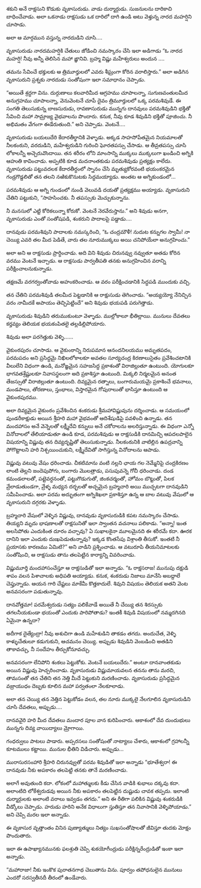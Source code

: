 ﻿శకుని అనే రాక్షసుని కొడుకు వృకాసురుడు. వాడు దుర్మార్గుడు. సుజనులను దారికాచి బాధించేవాడు. అలా ఒకనాడు రాక్షసుడు ఒక దారిలో దాగి ఉండి అటు వెళ్తున్న నారద మహర్షిని చూసాడు. 

అలా ఆ మార్గమున వస్తున్న నారదుడిని చూసి.... 

వృకాసురుడు నారదమహర్షికి చేతులు జోడించి నమస్కారం చేసి ఇలా అడిగాడు “ఓ నారద మహర్షి! నీవు అన్నీ తెలిసిన మహా ఙ్ఞానివి. బ్రహ్మ విష్ణు మహేశ్వరులు అందున .... 

తమను సేవించే భక్తులకు ఆ త్రిమూర్తులలో ఎవరు శీఘ్రంగా కోరిన వరాలిస్తారు.” అలా అడిగిన వృకాసురుని ప్రశ్నకు నారదుడు సంతోషంగా ఇలా సమాధానం చెప్పాడు. 

“అయితే శ్రద్ధగా విను. దుర్గుణాలు కలవారిమీద ఆగ్రహము చూపాలన్నా, సుగుణవంతులమీద అనుగ్రహము చూపాలన్నా, వెనువెంటనే చూపే దైవం త్రిమూర్తులలో ఒక్క పరమశివుడే. ఈ సంగతి తెలుసుకున్న బాణసురుడు, రావణాసురుడు మున్నగు దానవులు పరమశివుడిని భక్తితో సేవించి మహా సామ్రాజ్య వైభవాలను పొందారు. కనుక, నీవు కూడ శివుడిని భక్తితో పూజించు. నీ అభిమతం వేగంగా ఈడేరుతుంది.” అని చెప్పాడు. వెంటనే.... 

వృకాసురుడు బయలుదేరి కేదారతీర్థానికి వెళ్ళాడు. అక్కడ సాహసోపేతమైన నియమాలతో నీలకంఠుని, వరదుడిని, మహేశ్వరుడిని గురించి ఘోరతపస్సు చేసాడు. ఆ తీవ్రతపస్సు చూసి లోకాలన్నీ అచ్చెరువొందాయి. తన శరీరం లోని మాంసాన్ని ముక్కలు ముక్కలుగా ఖండించి అగ్నికి ఆహుతి కావించాడు. అప్పటికి కూడ మదనాంతకుడు పరమశివుడు ప్రత్యక్షం కాలేదు. వృకాసురుడు పట్టువదలక కేదారతీర్ధంలో స్నానం చేసి మృత్యుకోరవంటి భయంకరమైన గండ్రగొడ్డలితో తన తలని నఱికుకొనుటకు సిద్ధమయ్యాడు. అంతట ఆ అగ్నికుండంలో... 

పరమశివుడు ఆ అగ్ని గుండంలో నుండి వెలువడి దయతో ప్రత్యక్షము అయ్యాడు. వృకాసురుని చేతిని పట్టుకుని, “సాహసించకు. నీ తపస్సుకు మెచ్చుకున్నాను. 

నీ మనసులో ఎట్టి కోరికలున్నా కోరుకో. వెంటనే నెరవేరుస్తాను.” అని శివుడు అనగా, వృకాసురుడు ఎంతో సంతోషపడి, శంకరుని పాదాలపై పడ్డాడు.... 

దానవుడు పరమశివుని పాదాలకు నమస్కరించి, “ఓ చంద్రమౌళీ! నుదుట కన్నుగల స్వామీ! నా చెయ్యి ఎవరి తల మీద పెడితే, వారు తల నూరుముక్కలు అయి చనిపోయేలా అనుగ్రహించు.” 

అలా అని ఆ రాక్షసుడు ప్రార్ధించాడు. అది విని శివుడు చిరునవ్వు నవ్వుతూ అతడు కోరిన వరము వెంటనే ఇచ్చాడు. ఆ రాక్షసుడు పార్వతీపతి తనకు అనుగ్రహించిన వరాన్ని పరీక్షించాలనుకున్నాడు. 

తక్షణమే వరగర్వంతోవాడు అహంకరించాడు. ఆ వరం పరీక్షించడానికి సిద్ధపడి ముందుకు వచ్చి. 

తన చేతిని పరమశివుడి తలమీద పెట్టడానికి ఆ రాక్షుసుడు తెగించాడు. “అయ్యయ్యో నేనిచ్చిన వరం నామీదకే అపాయం తెచ్చిపెట్టిందే” అని శివుడు భయపడి పరుగెత్తాడు. 

వృకాసురుడు శివుడిని తరుముకుంటూ వెళ్ళాడు. ముల్లోకాలూ భీతిల్లాయి. మునులు దేవతలు కర్తవ్యం తెలియక భయకంపితలై తల్లడిల్లిపోయారు. 

శివుడు అలా పరగెత్తుకు వెళ్ళి...... 

వైకుంఠపురం చూసాడు. ఆ వైకుంఠాన్ని నిరుపమాన ఆనందనిలయము అమృతపదం, పరమపదం అని ప్రసిద్ధమై నిఖిలలోకాలకూ అవతల సూర్యచంద్ర కిరణాలుసైతం ప్రవేశించటానికి వీలులేని విధంగా ఉండి, మనోఙ్ఞమైన సహజసిద్ధ ప్రకాశంతో విరాజిల్లుతూ ఉంటుంది. యోగులకూ భాగవతశ్రేష్టులకూ నివాసస్థలంగా అది ప్రకాశిస్తూ ఉంటుంది. మిక్కలి నిర్మలమైన అనంత తేజస్సుతో విరాజిల్లుతూ ఉంటుంది. దివ్యమైన రత్నాలు, బంగారుమయమై ప్రకాశించే భవనాలు, మండపాలు, తోరణాలు, స్తంభాలు, విస్తారమైన గోపురాలుతో భాసిస్తూ ఉంటుంది ఆ వైకుంఠపురము. 

అలా దివ్యమైన వైకుంఠం ప్రవేశించిన శంకరుడు శ్రీమహావిష్ణువును దర్శించాడు. ఆ సమయంలో పుండరీకాక్షుడు అయిన శ్రీహరి మహా వైభవంతో ఆదిశేషుడిపై పవళించి ఉన్నాడు. తన మందహాసం అనే వెన్నెలతో లక్ష్మీదేవి కన్నులు అనే చకోరాలను అలరిస్తున్నాడు. ఈ విధంగా ఎన్నో వినోదాలలో తేలియాడుతూ ఉండి కూడ, పరమశివుడు ఆ రాక్షసుడికి దానమిచ్చి ఆపదలపాలైన విషయాన్ని విష్ణువు తన దివ్యదృష్టితో తెలుసుకున్నాడు. నీలకంఠునికి వాటిల్లిన ఉపద్రవాన్ని పోగొట్టాలని హరి నిశ్చయించుకుని, లక్ష్మీదేవితో సాగిస్తున్న వినోదాలను ఆపాడు. 

విష్ణువు వటువు వేషం ధరించాడు. చీకటిమాను వంటి నల్లని ఛాయ గల నెమ్మేనిపై చంద్రకిరణం లాంటి తెల్లని జందెపుపోగు, బంగారు మొలత్రాడు, పసుపువన్నె గోచీ ధరించాడు. దండ కమండలాలతో, పట్టెవర్ధనంతో, పట్టుగొడుగుతో, జింకచర్మంతో, హోమం బొట్టుతో, పిలక వ్రేలాడుతుండగా, వ్రేళ్ళ మధ్యన దర్భలతో అచ్చమైన బ్రహ్మచారి అయి ముచ్చటగా దానవుడిని సమీపించాడు. అలా పరమ అద్భుతంగా అగ్నిశిఖలా ప్రకాశిస్తూ ఉన్న ఆ బాల వటువు వేషంలో ఆ వృకాసురుని దగ్గరకు వెళ్ళాడు. 

బ్రహ్మచారి వేషంలో వెళ్ళిన విష్ణువు, దానవుడు వృకాసురుడికి కపట నమస్కారం చేసాడు. తియ్యని మృదు భాషణాలతో రాక్షసునితో ఇలా స్వాంతన వచనాలు పలికాడు. “అన్నా! ఇంత అలసిపోతు ఎందుకింత దూరం వచ్చావు? ఏ సుఖాలకైనా మూలమైనది ఈ శరీరమే కదా. ఊరక దానిని ఇలా ఎందుకు దుఃఖపెడుతున్నావు? ఇక్కడ కొంతసేపు విశ్రాంతి తీసుకో. ఇంతటి నీ ప్రయాసకు కారణము ఏమిటి?” అని వాడిని ప్రశ్నించాడు. ఆ వటురూపి తీయనిమాటలకు సంతోషించి, ఆ రాక్షసుడు తాను తలపెట్టిన కార్యాన్ని వివరించాడు. 

విష్ణుమూర్తి మందహాసంచేస్తూ ఆ రాక్షసుడితో ఇలా అన్నాడు. “ఓ రాక్షసరాజ! మునుపు దక్షుడి శాపం వలన పిశాచాలకు అధిపతి అయ్యాడు. కనుక, శంకరుడు నిజాలు మానేసి అబద్దాలే చెప్తున్నాడు. ఆయన గారి చేష్టలు మాకేమీ కొత్తకాదులే. శివుని విషయం తెలియక అతని వెంట అనవసరంగా పడుతున్నావు. 

దానవోత్తమా! పరమేశ్వరుడు సత్యం పలికేవాడే అయితే నీ చేయ్యి తన శిరస్సుకు తగలనీయకుండా భయంతో ఎందుకు పారిపోతాడు? ఇంతకీ శివుడి విషయంలో నమ్మదగినది ఏమైనా ఉన్నదా? 

అదీగాక దైత్యేంద్రా! నీవు అశుచిగా ఉండి మహేశుడిని తాకడం తగదు. అందుచేత, వెళ్ళి కాళ్ళుచేతులూ కడుగుకుని, ఆచమనం చెయ్యి. అప్పుడు శివుడిని వెంబడించి అతడిని తాకావచ్చు, నీ సందేహం తీర్చుకోనూవచ్చు. 

అనవసరంగా లేనిపోని శంకలు పెట్టుకోకు. వెంటనే బయలుదేరు.” అంటూ దానవాంతకుడు అయిన విష్ణువు హెచ్చరించాడు. వృకాసురుడు విష్ణుమాయవలన తనను తాను మరచి, తామసంతో తన చేతిని తన నెత్తి మీదే పెట్టుకుని మరణించాడు. వృకాసురుడు ప్రసిద్ధమైన వజ్రాయుధం దెబ్బకు కూలిన మహా పర్వతంలా నేలకూలాడు. 

అలా తన చెయ్యి తన నెత్తిన పెట్టుకోడం వలన, తల నూరు ముక్కలై నేలగూలిన వృకాసురుడిని చూసి దేవతలు, అప్పుడు.... 

దానవవైరి హరి మీద దేవతలు మందార పూల వాన కురిపించారు. ఆకాశంలో దేవ దుందుభులు మున్నగు దివ్య వాయిద్యాలు మ్రోగాయి. 

గంధర్వులు పాటలు పాడారు. అప్సరసలు సంతోషంతో నాట్యాలు చేశారు, ఆకాశంలో గ్రహాలన్నీ కూటములు కట్టాయి. మునుల భీతిని విడిచారు. అప్పుడు... 

మురాసురసంహారి శ్రీహరి చిరునవ్వుతో పరమ శివుడితో ఇలా అన్నాడు “భూతేశ్వరా! ఈ దానవుడు నీకు అపకారం తలపెట్టి తనకు తానే మరణించాడు. 

అలాగే అవుతుంది కదా. లోకంలో మహాత్ములకు కీడు చేసిన వాడికి శుభాలు దక్కవు కదా. అలాంటిది లోకేశ్వరుడవు అయిన నీకు అపకారం తలపెట్టిన దుష్టుడు చావక తప్పదు. ఇలాంటి దుర్మార్గులకు అలాంటి వరాలు ఇవ్వడం తగదు.” అని ఈ రీతిగా పలికిన విష్ణువు శంకరుడికి వీడ్కోలు చెప్పాడు. హరుడు హరిని అనేక విధాలుగా స్తుతిస్తూ తన నివాసానికి వెళ్ళిపోయాడు.” అని చెప్పి మరల ఇలా అన్నాడు. 

ఈ వృకాసుర వృత్తాంతం వినిన పుణ్యాత్ములు నిత్యం సుఖసంతోషాలతో జీవిస్తూ తుదకు మోక్షం పొందుతారు. 

ఇలా ఈ ఉపాఖ్యానమునకు ఫలశ్రుతి చెప్పి శుకయోగీంద్రుడు పరీక్షిన్నరేంద్రుడితో ఇంకా ఇలా అన్నాడు. 

“మహారాజా! నీకు ఇంకొక పురాతనగాథ చెబుతాను విను. పూర్వం తపోధనులైన మునులు ఎందరో సరస్వతీనదీ తీరంలో ఉండేవారు. 

